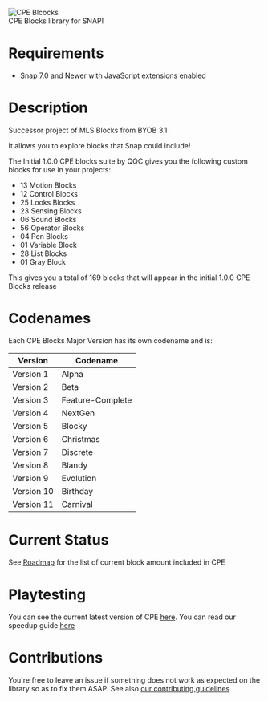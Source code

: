 ![CPE Blcocks](https://cdn.discordapp.com/attachments/501041384447410176/808378173174972436/CPE_Blocks_New_Logo.png) 
<br>
CPE Blocks library for SNAP!

# Requirements
- Snap 7.0 and Newer with JavaScript extensions enabled

# Description
Successor project of MLS Blocks from BYOB 3.1

It allows you to explore blocks that Snap could include!

The Initial 1.0.0 CPE blocks suite by QQC gives you the following custom blocks for use in your projects:
- 13 Motion Blocks
- 12 Control Blocks
- 25 Looks Blocks
- 23 Sensing Blocks
- 06 Sound Blocks
- 56 Operator Blocks
- 04 Pen Blocks
- 01 Variable Block
- 28 List Blocks
- 01 Gray Block

This gives you a total of 169 blocks that will appear in the initial 1.0.0 CPE Blocks release

# Codenames
Each CPE Blocks Major Version has its own codename and is:


|  Version   | Codename         |
|  -------   | --------         |
| Version 1  | Alpha            |
| Version 2  | Beta             |
| Version 3  | Feature-Complete |
| Version 4  | NextGen          |
| Version 5  | Blocky           |
| Version 6  | Christmas        |
| Version 7  | Discrete         |
| Version 8  | Blandy           |
| Version 9  | Evolution        |
| Version 10 | Birthday         |
| Version 11 | Carnival         |


# Current Status
See [Roadmap](Roadmap.md) for the list of current block amount included in CPE

# Playtesting
You can see the current latest version of CPE [here](https://snap.berkeley.edu/snap/snap.html#present:Username=hm100&ProjectName=CPE%20Blocks). You can read our speedup guide [here](Speedup.md)

# Contributions
You're free to leave an issue if something does not work as expected on the library so as to fix them ASAP. See also [our contributing guidelines](CONTRIBUTING.md)
